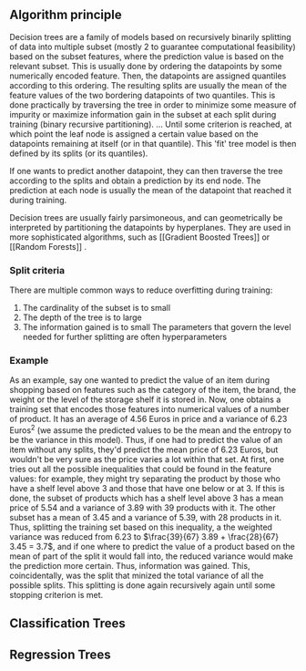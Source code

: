 ## Algorithm principle
Decision trees are a family of models based on recursively binarily splitting of data into multiple subset (mostly 2 to guarantee computational feasibility) based on the subset features, where the prediction value is based on the relevant subset. 
This is usually done by ordering the datapoints by some numerically encoded feature. Then, the datapoints are assigned quantiles according to this ordering. The resulting splits are usually the mean of the feature values of the two bordering datapoints of two quantiles. 
This is done practically by traversing the tree in order to minimize some measure of impurity or maximize information gain in the subset at each split during training (binary recursive partitioning). 
... Until some criterion  is reached, at which point the leaf node is assigned a certain value based on the datapoints remaining at itself (or in that quantile). This 'fit' tree model is then defined by its splits (or its quantiles). 

If one wants to predict another datapoint, they can then traverse the tree according to the splits and obtain a prediction by its end node. The prediction at each node is usually the mean of the datapoint that reached it during training.

Decision trees are usually fairly parsimoneous, and can geometrically be interpreted by partitioning the datapoints by hyperplanes. They are used in more sophisticated algorithms, such as [[Gradient Boosted Trees]] or [[Random Forests]] . 

### Split criteria
There are multiple common ways to reduce overfitting during training:
1. The cardinality of the subset is to small
2. The depth of the tree is to large
3. The information gained is to small
The parameters that govern the level needed for further splitting are often hyperparameters

### Example
As an example, say one wanted to predict the value of an item during shopping based on features such as the category of the item, the brand, the weight or the level of the storage shelf it is stored in. Now, one obtains a training set that encodes those features into numerical values of a number of product. It has an average of $4.56$ Euros in price and a variance of $6.23$ Euros$^2$ (we assume the predicted values to be the mean and the entropy to be the variance in this model). Thus, if one had to predict the value of an item without any splits, they'd predict the mean price of $6.23$ Euros, but wouldn't be very sure as the price varies a lot within that set. 
At first, one tries out all the possible inequalities that could be found in the feature values: for example, they might try separating the product by those who have a shelf level above 3 and those that have one below or at 3. If this is done, the subset of products which has a shelf level above 3 has a mean price of $5.54$ and a variance of $3.89$ with 39 products with it. The other subset has a mean of $3.45$ and a variance of $5.39$, with 28 products in it. Thus, splitting the training set based on this inequality, a the weighted variance was reduced from $6.23$ to $\frac{39}{67} 3.89 + \frac{28}{67} 3.45 = 3.7$, and if one where to predict the value of a product based on the mean of part of the split it would fall into, the reduced variance would make the prediction more certain. Thus, information was gained.
This, coincidentally, was the split that minized the total variance of all the possible splits. This splitting is done again recursively again until some stopping criterion is met. 

## Classification Trees

## Regression Trees
